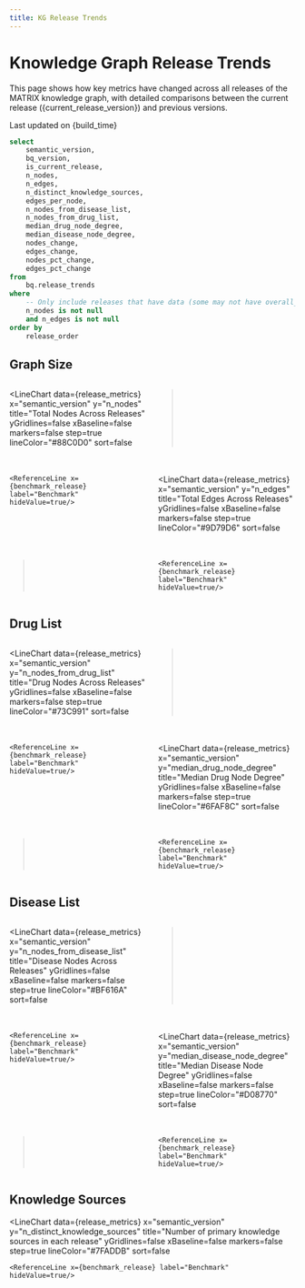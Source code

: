 ```yaml
---
title: KG Release Trends
---
```


<script>
  const current_release_version = import.meta.env.VITE_release_version;
  const build_time = import.meta.env.VITE_build_time;
  const benchmark_release = 'v0.4.5'; // This should come from the env, but until that branch is merged it's just hardcoded here
</script>

# Knowledge Graph Release Trends

This page shows how key metrics have changed across all releases of the MATRIX knowledge graph, with detailed comparisons between the current release ({current_release_version}) and previous versions.

<p class="text-gray-500 text-sm italic">Last updated on {build_time}</p>

```sql release_metrics
select 
    semantic_version,
    bq_version,
    is_current_release,
    n_nodes,
    n_edges,
    n_distinct_knowledge_sources,
    edges_per_node,
    n_nodes_from_disease_list,
    n_nodes_from_drug_list,
    median_drug_node_degree,
    median_disease_node_degree,
    nodes_change,
    edges_change,
    nodes_pct_change,
    edges_pct_change
from 
    bq.release_trends
where 
    -- Only include releases that have data (some may not have overall_metrics table)
    n_nodes is not null
    and n_edges is not null
order by 
    release_order
```

## Graph Size

<div style="display: grid; grid-template-columns: 1fr 1fr; gap: 20px;">

<LineChart 
    data={release_metrics} 
    x="semantic_version" 
    y="n_nodes"
    title="Total Nodes Across Releases"
    yGridlines=false
    xBaseline=false
    markers=false
    step=true
    lineColor="#88C0D0"
    sort=false
>
    <ReferenceLine x={benchmark_release} label="Benchmark" hideValue=true/>
</LineChart>

<LineChart 
    data={release_metrics} 
    x="semantic_version" 
    y="n_edges"
    title="Total Edges Across Releases" 
    yGridlines=false
    xBaseline=false
    markers=false
    step=true
    lineColor="#9D79D6"
    sort=false
>
    <ReferenceLine x={benchmark_release} label="Benchmark" hideValue=true/>
</LineChart>

</div>

## Drug List

<div style="display: grid; grid-template-columns: 1fr 1fr; gap: 20px;">

<LineChart
    data={release_metrics}
    x="semantic_version"
    y="n_nodes_from_drug_list"
    title="Drug Nodes Across Releases"
    yGridlines=false
    xBaseline=false
    markers=false
    step=true
    lineColor="#73C991"
    sort=false
>
    <ReferenceLine x={benchmark_release} label="Benchmark" hideValue=true/>
</LineChart>

<LineChart
    data={release_metrics}
    x="semantic_version"
    y="median_drug_node_degree"
    title="Median Drug Node Degree"
    yGridlines=false
    xBaseline=false
    markers=false
    step=true
    lineColor="#6FAF8C"
    sort=false
>
    <ReferenceLine x={benchmark_release} label="Benchmark" hideValue=true/>
</LineChart>

</div>

## Disease List

<div style="display: grid; grid-template-columns: 1fr 1fr; gap: 20px;">

<LineChart
    data={release_metrics}
    x="semantic_version"
    y="n_nodes_from_disease_list"
    title="Disease Nodes Across Releases"
    yGridlines=false
    xBaseline=false
    markers=false
    step=true
    lineColor="#BF616A"
    sort=false
>
    <ReferenceLine x={benchmark_release} label="Benchmark" hideValue=true/>
</LineChart>

<LineChart
    data={release_metrics}
    x="semantic_version"
    y="median_disease_node_degree"
    title="Median Disease Node Degree"
    yGridlines=false
    xBaseline=false
    markers=false
    step=true
    lineColor="#D08770"
    sort=false
>
    <ReferenceLine x={benchmark_release} label="Benchmark" hideValue=true/>
</LineChart>

</div>

## Knowledge Sources

<LineChart
    data={release_metrics}
    x="semantic_version"
    y="n_distinct_knowledge_sources"
    title="Number of primary knowledge sources in each release"
    yGridlines=false
    xBaseline=false
    markers=false
    step=true
    lineColor="#7FADDB"
    sort=false
>
    <ReferenceLine x={benchmark_release} label="Benchmark" hideValue=true/>
</LineChart>


